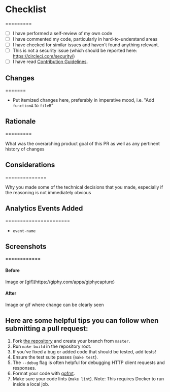 # Checklist
=========

- [ ] I have performed a self-review of my own code
- [ ] I have commented my code, particularly in hard-to-understand areas
- [ ] I have checked for similar issues and haven't found anything relevant.
- [ ] This is not a security issue (which should be reported here: https://circleci.com/security/)
- [ ] I have read [Contribution Guidelines](https://github.com/CircleCI-Public/circleci-cli/blob/master/CONTRIBUTING.md).

## Changes
=======

- Put itemized changes here, preferably in imperative mood, i.e. "Add
  `functionA` to `fileB`"

## Rationale
=========

What was the overarching product goal of this PR as well as any pertinent
history of changes

## Considerations
==============

Why you made some of the technical decisions that you made, especially if the
reasoning is not immediately obvious

## Analytics Events Added
======================

- `event-name` 

## Screenshots
============
<h4>Before</h4>
Image or [gif](https://giphy.com/apps/giphycapture)

<h4>After</h4>
Image or gif where change can be clearly seen

## **Here are some helpful tips you can follow when submitting a pull request:**

1. Fork [the repository](https://github.com/CircleCI-Public/circleci-cli) and create your branch from `master`.
2. Run `make build` in the repository root.
3. If you've fixed a bug or added code that should be tested, add tests!
4. Ensure the test suite passes (`make test`).
5. The `--debug` flag is often helpful for debugging HTTP client requests and responses.
6. Format your code with [gofmt](https://golang.org/cmd/gofmt/).
7. Make sure your code lints (`make lint`). Note: This requires Docker to run inside a local job.
